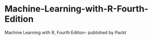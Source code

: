 # Machine-Learning-with-R-Fourth-Edition
Machine Learning with R, Fourth Edition- published by Packt
